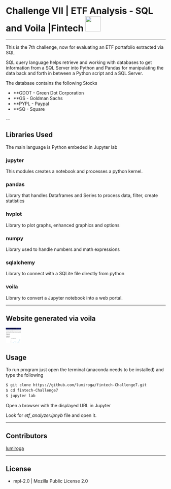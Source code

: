 # Challenge VII | ETF Analysis - SQL and Voila |Fintech <img src="https://instructure-uploads-pdx.s3.us-west-2.amazonaws.com/account_150420000000000001/attachments/590996/columbia.png" height="48" width="48">

---

This is the 7th challenge, now for evaluating an ETF portafolio extracted via SQL

SQL query language helps retrieve and working with databases to get information from a SQL Server into Python and Pandas for manipulating the data back and forth in between a Python script and a SQL Server.

The database contains the following Stocks

- **GDOT - Green Dot Corporation
- **GS - Goldman Sachs
- **PYPL - Paypal
- **SQ - Square

-- 

## Libraries Used

The main language is Python embeded in Jupyter lab

### jupyter

This modules creates a notebook and processes a python kernel.

### pandas

Library that handles Dataframes and Series to process data, filter, create statistics

### hvplot

Library to plot graphs, enhanced graphics and options

### numpy

Library used to handle numbers and math expressions

### sqlalchemy

Library to connect with a SQLite file directly from python

### voila

Library to convert a Jupyter notebook into a web portal.

---

## Website generated via voila

<img src="running_website.png" height="48" width="48">

## Usage

To run program just open the terminal (anaconda needs to be installed) and type the following

``` bash
$ git clone https://github.com/lumiroga/fintech-Challenge7.git
$ cd fintech-Challenge7
$ jupyter lab 

```

Open a browser with the displayed URL in Jupyter

Look for *etf_analyzer.ipnyb* file and open it.

---

## Contributors

[lumiroga](https://github.com/lumiroga)

---

## License

* mpl-2.0 | Mozilla Public License 2.0